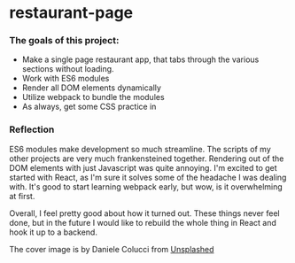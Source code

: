 # restaurant-page

### The goals of this project:

  - Make a single page restaurant app, that tabs through the various sections without loading.
  - Work with ES6 modules
  - Render all DOM elements dynamically
  - Utilize webpack to bundle the modules
  - As always, get some CSS practice in
  
  
 ### Reflection
 
 ES6 modules make development so much streamline. The scripts of my other projects are very much frankensteined together.
 Rendering out of the DOM elements with just Javascript was quite annoying. I'm excited to get started with React,
 as I'm sure it solves some of the headache I was dealing with. It's good to start learning webpack early, but wow,
 is it overwhelming at first. 
 
 Overall, I feel pretty good about how it turned out. These things never feel done, but
 in the future I would like to rebuild the whole thing in React and hook it up to a backend. 
 

The cover image is by Daniele Colucci from [Unsplashed](https://unsplash.com/@daniele71043)
